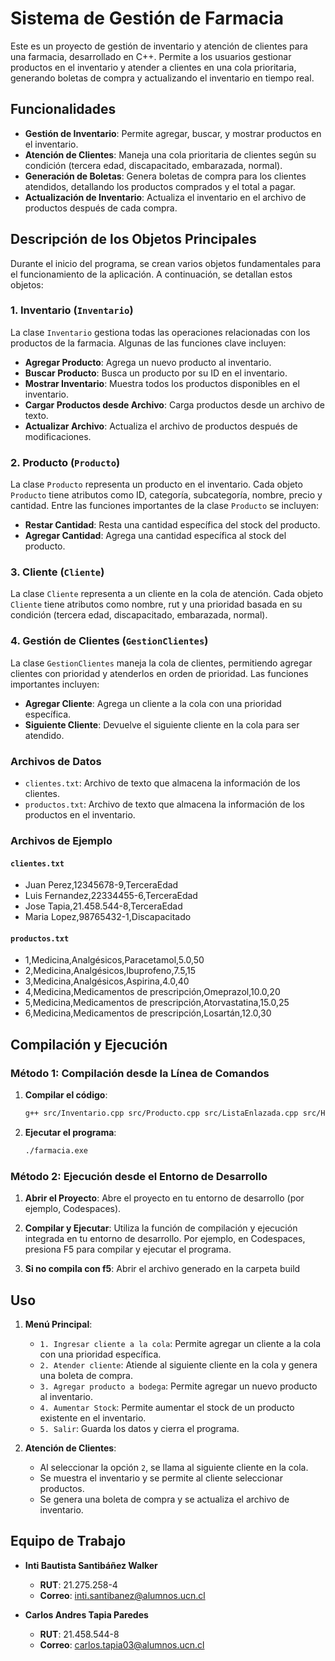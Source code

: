 # Sistema de Gestión de Farmacia

Este es un proyecto de gestión de inventario y atención de clientes para una farmacia, desarrollado en C++. Permite a los usuarios gestionar productos en el inventario y atender a clientes en una cola prioritaria, generando boletas de compra y actualizando el inventario en tiempo real.

## Funcionalidades

- **Gestión de Inventario**: Permite agregar, buscar, y mostrar productos en el inventario.
- **Atención de Clientes**: Maneja una cola prioritaria de clientes según su condición (tercera edad, discapacitado, embarazada, normal).
- **Generación de Boletas**: Genera boletas de compra para los clientes atendidos, detallando los productos comprados y el total a pagar.
- **Actualización de Inventario**: Actualiza el inventario en el archivo de productos después de cada compra.

## Descripción de los Objetos Principales

Durante el inicio del programa, se crean varios objetos fundamentales para el funcionamiento de la aplicación. A continuación, se detallan estos objetos:

### 1. Inventario (`Inventario`)

La clase `Inventario` gestiona todas las operaciones relacionadas con los productos de la farmacia. Algunas de las funciones clave incluyen:

- **Agregar Producto**: Agrega un nuevo producto al inventario.
- **Buscar Producto**: Busca un producto por su ID en el inventario.
- **Mostrar Inventario**: Muestra todos los productos disponibles en el inventario.
- **Cargar Productos desde Archivo**: Carga productos desde un archivo de texto.
- **Actualizar Archivo**: Actualiza el archivo de productos después de modificaciones.

### 2. Producto (`Producto`)

La clase `Producto` representa un producto en el inventario. Cada objeto `Producto` tiene atributos como ID, categoría, subcategoría, nombre, precio y cantidad. Entre las funciones importantes de la clase `Producto` se incluyen:

- **Restar Cantidad**: Resta una cantidad específica del stock del producto.
- **Agregar Cantidad**: Agrega una cantidad específica al stock del producto.

### 3. Cliente (`Cliente`)

La clase `Cliente` representa a un cliente en la cola de atención. Cada objeto `Cliente` tiene atributos como nombre, rut y una prioridad basada en su condición (tercera edad, discapacitado, embarazada, normal).

### 4. Gestión de Clientes (`GestionClientes`)

La clase `GestionClientes` maneja la cola de clientes, permitiendo agregar clientes con prioridad y atenderlos en orden de prioridad. Las funciones importantes incluyen:

- **Agregar Cliente**: Agrega un cliente a la cola con una prioridad específica.
- **Siguiente Cliente**: Devuelve el siguiente cliente en la cola para ser atendido.

### Archivos de Datos

- `clientes.txt`: Archivo de texto que almacena la información de los clientes.
- `productos.txt`: Archivo de texto que almacena la información de los productos en el inventario.

### Archivos de Ejemplo

#### `clientes.txt`

- Juan Perez,12345678-9,TerceraEdad
- Luis Fernandez,22334455-6,TerceraEdad
- Jose Tapia,21.458.544-8,TerceraEdad
- Maria Lopez,98765432-1,Discapacitado

#### `productos.txt`

- 1,Medicina,Analgésicos,Paracetamol,5.0,50
- 2,Medicina,Analgésicos,Ibuprofeno,7.5,15
- 3,Medicina,Analgésicos,Aspirina,4.0,40
- 4,Medicina,Medicamentos de prescripción,Omeprazol,10.0,20
- 5,Medicina,Medicamentos de prescripción,Atorvastatina,15.0,25
- 6,Medicina,Medicamentos de prescripción,Losartán,12.0,30

## Compilación y Ejecución

### Método 1: Compilación desde la Línea de Comandos

1. **Compilar el código**:
    ```sh
    g++ src/Inventario.cpp src/Producto.cpp src/ListaEnlazada.cpp src/HashMap.cpp src/GestionClientes.cpp src/Cliente.cpp src/Nodo.cpp main.cpp -I include -o farmacia
    ```

2. **Ejecutar el programa**:
    ```sh
    ./farmacia.exe
    ```

### Método 2: Ejecución desde el Entorno de Desarrollo

1. **Abrir el Proyecto**:
    Abre el proyecto en tu entorno de desarrollo (por ejemplo, Codespaces).

2. **Compilar y Ejecutar**:
    Utiliza la función de compilación y ejecución integrada en tu entorno de desarrollo. Por ejemplo, en Codespaces, presiona F5 para compilar y ejecutar el programa.

3. **Si no compila con f5**:
    Abrir el archivo generado en la carpeta build

## Uso

1. **Menú Principal**:
    - `1. Ingresar cliente a la cola`: Permite agregar un cliente a la cola con una prioridad específica.
    - `2. Atender cliente`: Atiende al siguiente cliente en la cola y genera una boleta de compra.
    - `3. Agregar producto a bodega`: Permite agregar un nuevo producto al inventario.
    - `4. Aumentar Stock`: Permite aumentar el stock de un producto existente en el inventario.
    - `5. Salir`: Guarda los datos y cierra el programa.

2. **Atención de Clientes**:
    - Al seleccionar la opción `2`, se llama al siguiente cliente en la cola.
    - Se muestra el inventario y se permite al cliente seleccionar productos.
    - Se genera una boleta de compra y se actualiza el archivo de inventario.

## Equipo de Trabajo

- **Inti Bautista Santibáñez Walker**
  - **RUT**: 21.275.258-4
  - **Correo**: inti.santibanez@alumnos.ucn.cl

- **Carlos Andres Tapia Paredes**
  - **RUT**: 21.458.544-8
  - **Correo**: carlos.tapia03@alumnos.ucn.cl
